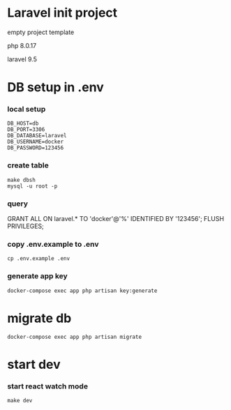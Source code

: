 # Laravel init project
empty project template

php 8.0.17

laravel 9.5

# DB setup in .env

### local setup
```
DB_HOST=db
DB_PORT=3306
DB_DATABASE=laravel
DB_USERNAME=docker
DB_PASSWORD=123456
```
### create table
```
make dbsh
mysql -u root -p
```
### query
GRANT ALL ON laravel.* TO 'docker'@'%' IDENTIFIED BY '123456';
FLUSH PRIVILEGES;
###

### copy .env.example to .env
```
cp .env.example .env
```

### generate app key
```
docker-compose exec app php artisan key:generate 
```

# migrate db
```
docker-compose exec app php artisan migrate
```

# start dev
### start react watch mode
```
make dev
```

